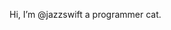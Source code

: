 Hi, I’m @jazzswift a programmer cat.


<!---
jazzswift/jazzswift is a ✨ special ✨ repository because its `README.md` (this file) appears on your GitHub profile.
You can click the Preview link to take a look at your changes.
--->
